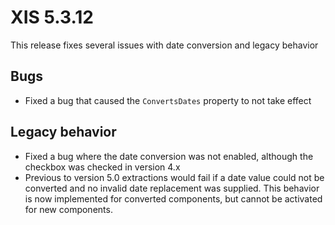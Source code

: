 # XIS 5.3.12
This release fixes several issues with date conversion and legacy behavior

## Bugs
- Fixed a bug that caused the `ConvertsDates` property to not take effect

## Legacy behavior
- Fixed a bug where the date conversion was not enabled, although the checkbox was checked in version 4.x
- Previous to version 5.0 extractions would fail if a date value could not be converted and no invalid date replacement was supplied. This behavior is now implemented for converted components, but cannot be activated for new components.